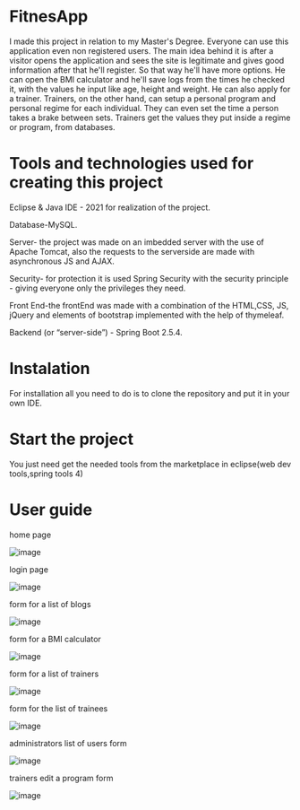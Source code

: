 # FitnesApp
I made this project in relation to my Master's Degree. Everyone can use this application even non registered users. The main idea behind it is after a visitor opens the application and sees the site is legitimate and gives good information after that he'll register. So that way he'll have more options. He can open the BMI calculator and he'll save logs from the times he checked it, with the values he input like age, height and weight. He can also apply for a trainer. Trainers, on the other hand, can setup a personal program and personal regime for each individual. They can even set the time a person takes a brake between sets. Trainers get the values they put inside a regime or program, from databases.
# Tools and technologies used for creating this project

Eclipse & Java IDE - 2021 for realization of the project.

Database-MySQL.

Server- the project was made on an imbedded server with the use of Apache Tomcat, also the requests to the serverside are made with asynchronous JS and AJAX.

Security- for protection it is used Spring Security with the security principle - giving everyone only the privileges they need.

Front End-the frontEnd was made with a combination of the HTML,CSS, JS, jQuery and elements of bootstrap implemented with the help of thymeleaf.

Backend (or “server-side”) - Spring Boot 2.5.4.
# Instalation
For installation all you need to do is to clone the repository and put it in your own IDE.
# Start the project
You just need get the needed tools from the marketplace in eclipse(web dev tools,spring tools 4)
# User guide
home page


![image](https://user-images.githubusercontent.com/91944884/137127962-51c1b18f-1284-46ef-a867-6d7460690be0.png)

login page 

![image](https://user-images.githubusercontent.com/91944884/137128262-7b0dd8e2-8b6a-4eb3-b70b-0c2061c172fd.png)

form for a list of blogs

![image](https://user-images.githubusercontent.com/91944884/137128348-2661b04a-5bb2-4002-bbdd-4859ff1cc86b.png)


form for a BMI calculator

![image](https://user-images.githubusercontent.com/91944884/137157446-61ddef69-5d53-4899-a1b1-531f85286972.png)



form for a list of trainers

![image](https://user-images.githubusercontent.com/91944884/137156221-bd758517-4703-4925-ab25-307a3fa7babd.png)

form for the list of trainees

![image](https://user-images.githubusercontent.com/91944884/137156513-34f1eb8e-3f7e-46a2-8dc6-3500970fb516.png)


administrators list of users form

![image](https://user-images.githubusercontent.com/91944884/137156844-31990603-65c2-4f42-aba4-1d3df2420657.png)

trainers edit a program form

![image](https://user-images.githubusercontent.com/91944884/137157110-783bfebe-00c3-42af-b98b-f0503907cd4d.png)






